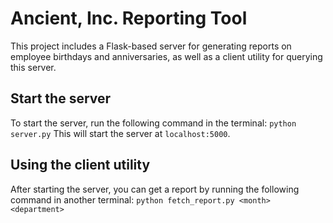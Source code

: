 # Ancient, Inc. Reporting Tool
This project includes a Flask-based server for generating reports on employee birthdays and anniversaries, as well as a client utility for querying this server.
 ## Start the server
  To start the server, run the following command in the terminal: `python server.py`
 This will start the server at `localhost:5000`. 
 ## Using the client utility 
 After starting the server, you can get a report by running the following command in another terminal: `python fetch_report.py <month> <department>`